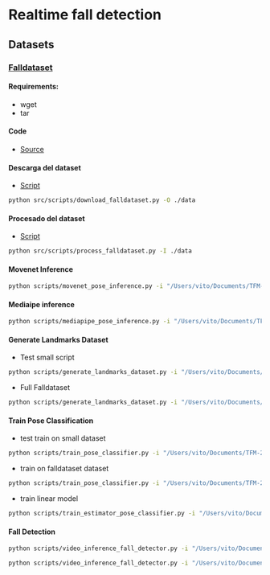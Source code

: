 # Realtime fall detection


## Datasets

### [Falldataset](https://falldataset.com/)

#### Requirements:
- wget
- tar

#### Code

- [Source](./src/datasets/falldataset.py)

#### Descarga del dataset

- [Script](./src/scripts/download_falldataset.py)

```bash
python src/scripts/download_falldataset.py -O ./data
```

#### Procesado del dataset

- [Script](./src/scripts/process_falldataset.py)

```bash
python src/scripts/process_falldataset.py -I ./data
```

#### Movenet Inference

```bash
python scripts/movenet_pose_inference.py -i "/Users/vito/Documents/TFM-2023/fall-detection/data/fall-sample.png" -o "/Users/vito/Documents/TFM-2023/fall-detection/data/fall-sample-output.jpg"
```

#### Mediaipe inference

```bash
python scripts/mediapipe_pose_inference.py -i "/Users/vito/Documents/TFM-2023/fall-detection/data/fall-sample.png" -o "/Users/vito/Documents/TFM-2023/fall-detection/data/fall-sample-output.jpg"
```

#### Generate Landmarks Dataset

- Test small script
```bash
python scripts/generate_landmarks_dataset.py -i "/Users/vito/Documents/TFM-2023/fall-detection/data/test_dataset" -o "/Users/vito/Documents/TFM-2023/fall-detection/data/test_dataset_out" -f "/Users/vito/Documents/TFM-2023/fall-detection/data/test_dataset_csv" -m "mediapipe"
```

- Full Falldataset
```bash
python scripts/generate_landmarks_dataset.py -i "/Users/vito/Documents/TFM-2023/fall-detection/data/samples" -o "/Users/vito/Documents/TFM-2023/fall-detection/data/samples_out" -f "/Users/vito/Documents/TFM-2023/fall-detection/data/samples_csv_out" -m "mediapipe" --max-samples 1000
```

#### Train Pose Classification

- test train on small dataset


```bash
python scripts/train_pose_classifier.py -i "/Users/vito/Documents/TFM-2023/fall-detection/data/test_dataset_csv" -m "/Users/vito/Documents/TFM-2023/fall-detection/models/test_pose_classification_model.pkl"
```

-  train on falldataset dataset

```bash
python scripts/train_pose_classifier.py -i "/Users/vito/Documents/TFM-2023/fall-detection/data/samples_csv_out" -m "/Users/vito/Documents/TFM-2023/fall-detection/models/falldataset_classification_model.pkl"
```

- train linear model

```bash
python scripts/train_estimator_pose_classifier.py -i "/Users/vito/Documents/TFM-2023/fall-detection/data/samples_csv_out" -m "/Users/vito/Documents/TFM-2023/fall-detection/models/falldataset_estimator_classification_model.pkl"
```

#### Fall Detection

```bash
python scripts/video_inference_fall_detector.py -i "/Users/vito/Documents/TFM-2023/fall-detection/data/videos/uri.mp4" -o "/Users/vito/Documents/TFM-2023/fall-detection/data/videos/uri_out.mp4" -m "mediapipe" -c "/Users/vito/Documents/TFM-2023/fall-detection/models/falldataset_classification_model.pkl" 
```

```bash
python scripts/video_inference_fall_detector.py -i "/Users/vito/Documents/TFM-2023/fall-detection/data/videos/uri.mp4" -o "/Users/vito/Documents/TFM-2023/fall-detection/data/videos/uri_out_linear.mp4" -m "mediapipe" -c "/Users/vito/Documents/TFM-2023/fall-detection/models/falldataset_linear_classification_model.pkl" 
```
